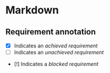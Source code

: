 Markdown
========

## Requirement annotation

* [x] Indicates an _achieved requirement_
* [ ] Indicates an _unachieved requirement_
* [!] Indicates a _blocked requirement_
